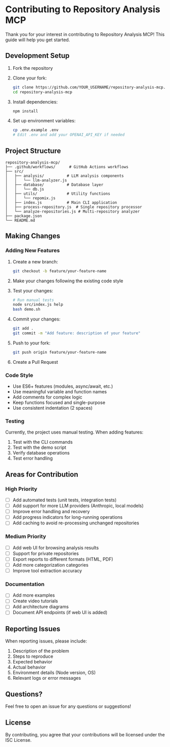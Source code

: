 # Contributing to Repository Analysis MCP

Thank you for your interest in contributing to Repository Analysis MCP! This guide will help you get started.

## Development Setup

1. Fork the repository
2. Clone your fork:
   ```bash
   git clone https://github.com/YOUR_USERNAME/repository-analysis-mcp.git
   cd repository-analysis-mcp
   ```

3. Install dependencies:
   ```bash
   npm install
   ```

4. Set up environment variables:
   ```bash
   cp .env.example .env
   # Edit .env and add your OPENAI_API_KEY if needed
   ```

## Project Structure

```
repository-analysis-mcp/
├── .github/workflows/      # GitHub Actions workflows
├── src/
│   ├── analysis/          # LLM analysis components
│   │   └── llm-analyzer.js
│   ├── database/          # Database layer
│   │   └── db.js
│   ├── utils/             # Utility functions
│   │   └── repomix.js
│   ├── index.js           # Main CLI application
│   ├── process-repository.js  # Single repository processor
│   └── analyze-repositories.js # Multi-repository analyzer
├── package.json
└── README.md
```

## Making Changes

### Adding New Features

1. Create a new branch:
   ```bash
   git checkout -b feature/your-feature-name
   ```

2. Make your changes following the existing code style

3. Test your changes:
   ```bash
   # Run manual tests
   node src/index.js help
   bash demo.sh
   ```

4. Commit your changes:
   ```bash
   git add .
   git commit -m "Add feature: description of your feature"
   ```

5. Push to your fork:
   ```bash
   git push origin feature/your-feature-name
   ```

6. Create a Pull Request

### Code Style

- Use ES6+ features (modules, async/await, etc.)
- Use meaningful variable and function names
- Add comments for complex logic
- Keep functions focused and single-purpose
- Use consistent indentation (2 spaces)

### Testing

Currently, the project uses manual testing. When adding features:

1. Test with the CLI commands
2. Test with the demo script
3. Verify database operations
4. Test error handling

## Areas for Contribution

### High Priority

- [ ] Add automated tests (unit tests, integration tests)
- [ ] Add support for more LLM providers (Anthropic, local models)
- [ ] Improve error handling and recovery
- [ ] Add progress indicators for long-running operations
- [ ] Add caching to avoid re-processing unchanged repositories

### Medium Priority

- [ ] Add web UI for browsing analysis results
- [ ] Support for private repositories
- [ ] Export reports to different formats (HTML, PDF)
- [ ] Add more categorization categories
- [ ] Improve tool extraction accuracy

### Documentation

- [ ] Add more examples
- [ ] Create video tutorials
- [ ] Add architecture diagrams
- [ ] Document API endpoints (if web UI is added)

## Reporting Issues

When reporting issues, please include:

1. Description of the problem
2. Steps to reproduce
3. Expected behavior
4. Actual behavior
5. Environment details (Node version, OS)
6. Relevant logs or error messages

## Questions?

Feel free to open an issue for any questions or suggestions!

## License

By contributing, you agree that your contributions will be licensed under the ISC License.
